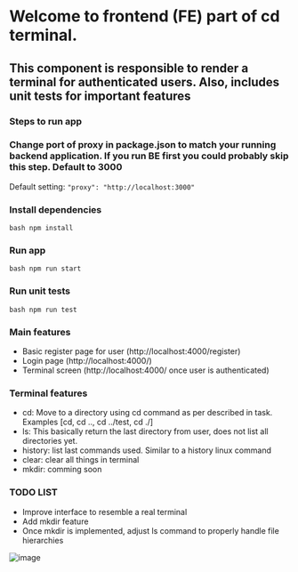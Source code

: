 # Welcome to frontend (FE) part of cd terminal.

## This component is responsible to render a terminal for authenticated users. Also, includes unit tests for important features

### Steps to run app

### Change port of proxy in package.json to match your running backend application. If you run BE first you could probably skip this step. Default to 3000
Default setting: ``` "proxy": "http://localhost:3000" ```

### Install dependencies
```bash npm install ```

### Run app
```bash npm run start ```

### Run unit tests
```bash npm run test ```

### Main features
- Basic register page for user (http://localhost:4000/register) 
- Login page (http://localhost:4000/)
- Terminal screen (http://localhost:4000/ once user is authenticated)

### Terminal features
- cd: Move to a directory using cd command as per described in task. Examples [cd, cd .., cd ../test, cd ./]
- ls: This basically return the last directory from user, does not list all directories yet.
- history: list last commands used. Similar to a history linux command
- clear: clear all things in terminal
- mkdir: comming soon

### TODO LIST
- Improve interface to resemble a real terminal
- Add mkdir feature
- Once mkdir is implemented, adjust ls command to properly handle file hierarchies

![image](https://github.com/user-attachments/assets/b1193019-6b1b-49c0-a71a-18618ce34ed1)
